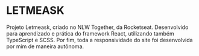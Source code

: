 # LETMEASK 

Projeto Letmeask, criado no NLW Together, da Rocketseat.
Desenvolvido para aprendizado e prática do framework React, utilizando também TypeScript e SCSS.
Por fim, toda a responsividade do site foi desenvolvida por mim de maneira autônoma.
